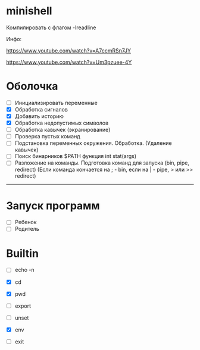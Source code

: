 # minishell
Компилировать с флагом -lreadline

Инфо:

https://www.youtube.com/watch?v=A7ccmRSn7JY

https://www.youtube.com/watch?v=Um3pzuee-4Y

# Оболочка
- [ ] Инициализировать переменные
- [x] Обработка сигналов
- [x] Добавить историю
- [x] Обработка недопустимых символов
- [ ] Обработка кавычек (экранирование)
- [ ] Проверка пустых команд
- [ ] Подстановка переменных окружения. Обработка. (Удаление кавычек)
- [ ] Поиск бинарников $PATH функция int stat(args)
- [ ] Разложение на команды. Подготовка команд для запуска (bin, pipe, redirect) (Если команда кончается на ; - bin, если на | - pipe, > или >> redirect)
------------------------------------------------------------
# Запуск программ
- [ ] Ребенок
- [ ] Родитель

# Builtin
- [ ] echo -n
- [x] cd
- [x] pwd
- [ ] export
- [ ] unset
- [x] env
- [ ] exit



